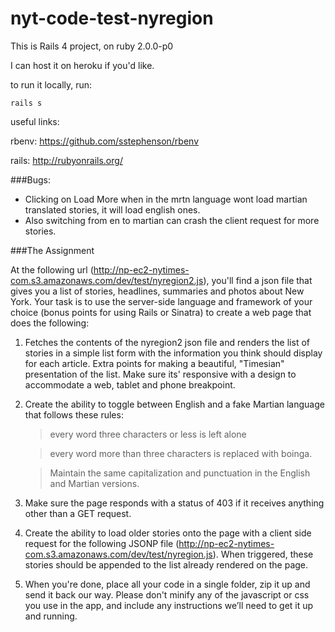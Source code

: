 nyt-code-test-nyregion
======================

This is Rails 4 project, on ruby 2.0.0-p0

I can host it on heroku if you'd like.

to run it locally, run:

	rails s

useful links:

rbenv: https://github.com/sstephenson/rbenv

rails: http://rubyonrails.org/


###Bugs:

- Clicking on Load More when in the mrtn language wont load martian translated stories, it will load english ones.
- Also switching from en to martian can crash the client request for more stories.


###The Assignment

At the following url (http://np-ec2-nytimes-com.s3.amazonaws.com/dev/test/nyregion2.js), you'll find a json file that gives you a list of stories, headlines, summaries and photos about New York. Your task is to use the server-side language and framework of your choice (bonus points for using Rails or Sinatra) to create a web page that does the following:

1. Fetches the contents of the nyregion2 json file and renders the list of stories in a simple list form with the information you think should display for each article. Extra points for making a beautiful, "Timesian" presentation of the list. Make sure its' responsive with a design to accommodate a web, tablet and phone breakpoint.


2.  Create the ability to toggle between English and a fake Martian language that follows these rules:

	> every word three characters or less is left alone

	> every word more than three characters is replaced with boinga.

	> Maintain the same capitalization and punctuation in the English and Martian versions.

3. Make sure the page responds with a status of 403 if it receives anything other than a GET request.

4. Create the ability to load older stories onto the page with a client side request for the following JSONP file (http://np-ec2-nytimes-com.s3.amazonaws.com/dev/test/nyregion.js).  When triggered, these stories should be appended to the list already rendered on the page.

5. When you're done, place all your code in a single folder, zip it up and send it back our way. Please don't minify any of the javascript or css you use in the app, and include any instructions we’ll need to get it up and running.
